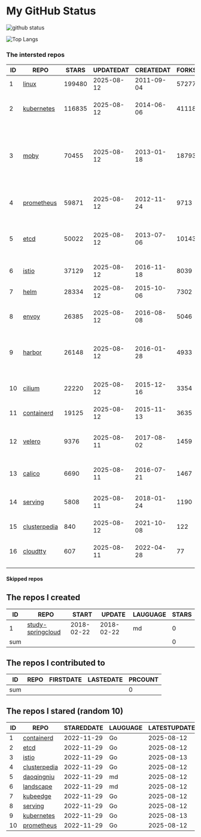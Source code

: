 # My GitHub Status

<img src="https://github-readme-stats-1.yihong0618.vercel.app/api?username=daoqingniu&show_icons=true&&&hide_title=true&count_private=true" alt="github status" />

![Top Langs](https://github-readme-stats-1.yihong0618.vercel.app/api/top-langs/?username=daoqingniu&layout=compact)

<!--START_SECTION:github_repos-->
### The intersted repos
| ID |                              REPO                               | STARS  | UPDATEDAT  | CREATEDAT  | FORKSCOUNT |                                                DESCRIPTIONS                                                |
|----|-----------------------------------------------------------------|--------|------------|------------|------------|------------------------------------------------------------------------------------------------------------|
|  1 | [linux](https://github.com/torvalds/linux)                      | 199480 | 2025-08-12 | 2011-09-04 |      57277 | Linux kernel source tree                                                                                   |
|  2 | [kubernetes](https://github.com/kubernetes/kubernetes)          | 116835 | 2025-08-12 | 2014-06-06 |      41118 | Production-Grade Container Scheduling and Management                                                       |
|  3 | [moby](https://github.com/moby/moby)                            |  70455 | 2025-08-12 | 2013-01-18 |      18793 | The Moby Project - a collaborative project for the container ecosystem to assemble container-based systems |
|  4 | [prometheus](https://github.com/prometheus/prometheus)          |  59871 | 2025-08-12 | 2012-11-24 |       9713 | The Prometheus monitoring system and time series database.                                                 |
|  5 | [etcd](https://github.com/etcd-io/etcd)                         |  50022 | 2025-08-12 | 2013-07-06 |      10143 | Distributed reliable key-value store for the most critical data of a distributed system                    |
|  6 | [istio](https://github.com/istio/istio)                         |  37129 | 2025-08-12 | 2016-11-18 |       8039 | Connect, secure, control, and observe services.                                                            |
|  7 | [helm](https://github.com/helm/helm)                            |  28334 | 2025-08-12 | 2015-10-06 |       7302 | The Kubernetes Package Manager                                                                             |
|  8 | [envoy](https://github.com/envoyproxy/envoy)                    |  26385 | 2025-08-12 | 2016-08-08 |       5046 | Cloud-native high-performance edge/middle/service proxy                                                    |
|  9 | [harbor](https://github.com/goharbor/harbor)                    |  26148 | 2025-08-12 | 2016-01-28 |       4933 | An open source trusted cloud native registry project that stores, signs, and scans content.                |
| 10 | [cilium](https://github.com/cilium/cilium)                      |  22220 | 2025-08-12 | 2015-12-16 |       3354 | eBPF-based Networking, Security, and Observability                                                         |
| 11 | [containerd](https://github.com/containerd/containerd)          |  19125 | 2025-08-12 | 2015-11-13 |       3635 | An open and reliable container runtime                                                                     |
| 12 | [velero](https://github.com/vmware-tanzu/velero)                |   9376 | 2025-08-11 | 2017-08-02 |       1459 | Backup and migrate Kubernetes applications and their persistent volumes                                    |
| 13 | [calico](https://github.com/projectcalico/calico)               |   6690 | 2025-08-11 | 2016-07-21 |       1467 | Cloud native networking and network security                                                               |
| 14 | [serving](https://github.com/knative/serving)                   |   5808 | 2025-08-11 | 2018-01-24 |       1190 | Kubernetes-based, scale-to-zero, request-driven compute                                                    |
| 15 | [clusterpedia](https://github.com/clusterpedia-io/clusterpedia) |    840 | 2025-08-12 | 2021-10-08 |        122 | The Encyclopedia of Kubernetes clusters                                                                    |
| 16 | [cloudtty](https://github.com/cloudtty/cloudtty)                |    607 | 2025-08-11 | 2022-04-28 |         77 | A Friendly Kubernetes CloudShell (Web Terminal) !                                                          |



#### Skipped repos
<!--END_SECTION:github_repos-->

<!--START_SECTION:my_github-->
## The repos I created
| ID  |                                 REPO                                 |   START    |   UPDATE   | LAUGUAGE | STARS |
|-----|----------------------------------------------------------------------|------------|------------|----------|-------|
|   1 | [study-springcloud](https://github.com/daoqingniu/study-springcloud) | 2018-02-22 | 2018-02-22 | md       |     0 |
| sum |                                                                      |            |            |          |     0 |

## The repos I contributed to
| ID  | REPO | FIRSTDATE | LASTEDATE | PRCOUNT |
|-----|------|-----------|-----------|---------|
| sum |      |           |           |       0 |

## The repos I stared (random 10)
| ID |                              REPO                               | STAREDDATE | LAUGUAGE | LATESTUPDATE |
|----|-----------------------------------------------------------------|------------|----------|--------------|
|  1 | [containerd](https://github.com/containerd/containerd)          | 2022-11-29 | Go       | 2025-08-12   |
|  2 | [etcd](https://github.com/etcd-io/etcd)                         | 2022-11-29 | Go       | 2025-08-12   |
|  3 | [istio](https://github.com/istio/istio)                         | 2022-11-29 | Go       | 2025-08-13   |
|  4 | [clusterpedia](https://github.com/clusterpedia-io/clusterpedia) | 2022-11-29 | Go       | 2025-08-12   |
|  5 | [daoqingniu](https://github.com/daoqingniu/daoqingniu)          | 2022-11-29 | md       | 2025-08-12   |
|  6 | [landscape](https://github.com/cncf/landscape)                  | 2022-11-29 | md       | 2025-08-12   |
|  7 | [kubeedge](https://github.com/kubeedge/kubeedge)                | 2022-11-29 | Go       | 2025-08-12   |
|  8 | [serving](https://github.com/knative/serving)                   | 2022-11-29 | Go       | 2025-08-12   |
|  9 | [kubernetes](https://github.com/kubernetes/kubernetes)          | 2022-11-29 | Go       | 2025-08-13   |
| 10 | [prometheus](https://github.com/prometheus/prometheus)          | 2022-11-29 | Go       | 2025-08-12   |

<!--END_SECTION:my_github-->
